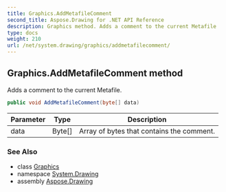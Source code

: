 ```yaml
---
title: Graphics.AddMetafileComment
second_title: Aspose.Drawing for .NET API Reference
description: Graphics method. Adds a comment to the current Metafile
type: docs
weight: 210
url: /net/system.drawing/graphics/addmetafilecomment/
---
```

## Graphics.AddMetafileComment method

Adds a comment to the current Metafile.

```csharp
public void AddMetafileComment(byte[] data)
```

| Parameter | Type | Description |
| --- | --- | --- |
| data | Byte[] | Array of bytes that contains the comment. |

### See Also

* class [Graphics](../)
* namespace [System.Drawing](../../graphics/)
* assembly [Aspose.Drawing](../../../)


